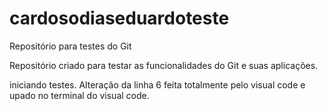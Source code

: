 # cardosodiaseduardoteste
Repositório para testes do Git

Repositório criado para testar as funcionalidades do Git e suas aplicações.

iniciando testes. Alteração da linha 6 feita totalmente pelo visual code e upado no terminal do visual code.